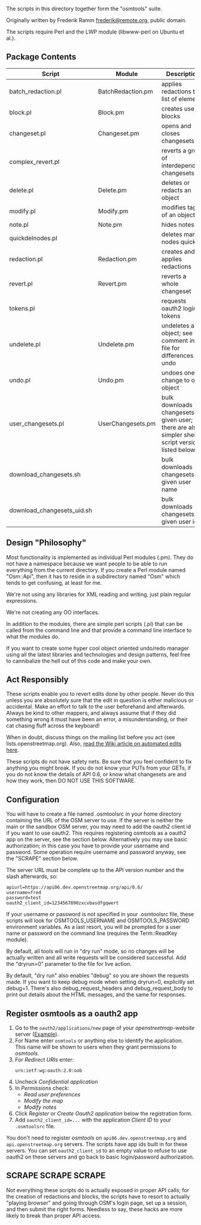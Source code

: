 The scripts in this directory together form the "osmtools" suite.

Originally written by Frederik Ramm <frederik@remote.org>, public domain.

The scripts require Perl and the LWP module (libwww-perl on Ubuntu et al.).

Package Contents
----------------

| Script  | Module  | Description  |
|---|---|---|
| batch_redaction.pl  | BatchRedaction.pm  | applies redactions to a list of elements  |
| block.pl | Block.pm  | creates user blocks  |
| changeset.pl  | Changeset.pm  | opens and closes changesets  |
| complex_revert.pl  |   | reverts a group of interdependent changesets  |
| delete.pl  | Delete.pm  | deletes or redacts an object  |
| modify.pl  | Modify.pm  | modifies tags of an object  |
| note.pl  | Note.pm  | hides notes  |
| quickdelnodes.pl  |   | deletes many nodes quickly  |
| redaction.pl  | Redaction.pm  | creates and applies redactions  |
| revert.pl  | Revert.pm  | reverts a whole changeset  |
| tokens.pl  |   | requests oauth2 login tokens  |
| undelete.pl  | Undelete.pm  | undeletes an object; see comment in-file for differences to undo  |
| undo.pl  | Undo.pm  | undoes one change to one object  |
| user_changesets.pl  | UserChangesets.pm  | bulk downloads changesets by given user; there are also simpler shell script versions listed below  |
| download_changesets.sh  |   | bulk downloads changesets by given user name  |
| download_changesets_uid.sh  |   | bulk downloads changesets by given user id  |

Design "Philosophy"
-------------------

Most functionality is implemented as individual Perl modules (.pm). They do not have a namespace because we want people to be able to run everything from the current directory. If you create a Perl module named "Osm::Api", then it has to reside in a subdirectory named "Osm" which tends to get confusing, at least for me.

We're not using any libraries for XML reading and writing, just plain regular expressions.

We're not creating any OO interfaces.

In addition to the modules, there are simple perl scripts (.pl) that can be called from the command line and that provide a command line interface to what the modules do.

If you want to create some hyper cool object oriented undo/redo manager using all the latest libraries and technologies and design patterns, feel free to cannibalize the hell out of this code and make your own.

Act Responsibly
---------------

These scripts enable you to revert edits done by other people. Never do this unless you are absolutely sure that the edit in question is either malicious or accidental. Make an effort to talk to the user beforehand and afterwards. Always be kind to other mappers, and always assume that if they did something wrong it must have been an error, a misunderstanding, or their cat chasing fluff across the keyboard!

When in doubt, discuss things on the mailing list before you act (see lists.openstreetmap.org). Also, [read the Wiki article on automated edits here](https://wiki.openstreetmap.org/wiki/Automated_Edits).

These scripts do not have safety nets. Be sure that you feel confident to fix anything you might break. If you do not know your PUTs from your GETs, if you do not know the details of API 0.6, or know what changesets are and how they work, then DO NOT USE THIS SOFTWARE.

Configuration
-------------

You will have to create a file named .osmtoolsrc in your home directory containing the URL of the OSM server to use. If the server is neither the main or the sandbox OSM server, you may need to add the oauth2 client id if you want to use oauth2. This requires registering osmtools as a oauth2 app on the server, see the section below. Alternatively you may use basic authorization; in this case you have to provide your username and password. Some operation require username and password anyway, see the "SCRAPE" section below.

The server URL must be complete up to the API version number and the slash afterwards, so:

    apiurl=https://api06.dev.openstreetmap.org/api/0.6/
    username=fred
    password=test
    oauth2_client_id=1234567890zxcvbasdfgqwert

If your username or password is not specified in your .osmtoolsrc file, these scripts will look for OSMTOOLS_USERNAME and OSMTOOLS_PASSWORD environment variables. As a last resort, you will be prompted for a user name or password on the command line (requires the Term::ReadKey module).

By default, all tools will run in "dry run" mode, so no changes will be actually written and all write requests will be considered successful. Add the "dryrun=0" parameter to the file for live action.

By default, "dry run" also enables "debug" so you are shown the requests made. If you want to keep debug mode when setting dryrun=0, explicitly set debug=1. There's also debug_request_headers and debug_request_body to print out details about the HTML messages, and the same for responses.

Register osmtools as a oauth2 app
---------------------------------

1. Go to the `oauth2/applications/new` page of your *openstreetmap-website* server ([Example](https://api06.dev.openstreetmap.org/oauth2/applications/new)).
2. For Name enter `osmtools` or anything else to identify the application. This name will be shown to users when they grant permissions to *osmtools*.
3. For *Redirect URIs* enter:
    ```
    urn:ietf:wg:oauth:2.0:oob
    ```
4. Uncheck *Confidential application*
5. In *Permissions* check:
    - *Read user preferences*
    - *Modify the map*
    - *Modify notes*
6. Click *Register* or *Create Oauth2 application* below the registration form.
7. Add `oauth2_client_id=...` with the application *Client ID* to your `.osmtoolsrc` file.

You don't need to register *osmtools* on `api06.dev.openstreetmap.org` and `api.openstreetmap.org` servers. The scripts have app ids built in for these servers. You can set `oauth2_client_id` to an empty value to refuse to use oauth2 on these servers and go back to basic login/password authorization.

SCRAPE SCRAPE SCRAPE
--------------------

Not everything these scripts do is actually exposed in proper API calls; for the creation of redactions and blocks, the scripts have to resort to actually "playing browser" and going through OSM's login page, set up a session, and then submit the right forms. Needless to say, these hacks are more likely to break than proper API access.
